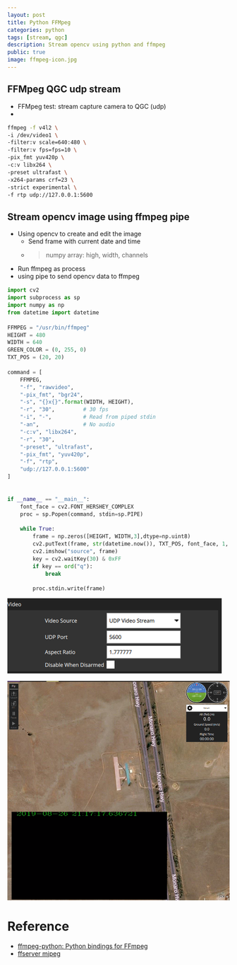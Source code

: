 ```yaml
---
layout: post
title: Python FFMpeg 
categories: python
tags: [stream, qgc]
description: Stream opencv using python and ffmpeg
public: true
image: ffmpeg-icon.jpg
---
```


## FFMpeg QGC udp stream
- FFMpeg test: stream capture camera to QGC (udp)
- 
```bash
ffmpeg -f v4l2 \
-i /dev/video1 \
-filter:v scale=640:480 \
-filter:v fps=fps=10 \
-pix_fmt yuv420p \
-c:v libx264 \
-preset ultrafast \
-x264-params crf=23 \
-strict experimental \
-f rtp udp://127.0.0.1:5600
```

## Stream opencv image using ffmpeg pipe
- Using opencv to create and edit the image
  - Send frame with current date and time
  - > numpy array: high, width, channels
- Run ffmpeg as process
- using pipe to send opencv data to ffmpeg

```python
import cv2
import subprocess as sp
import numpy as np
from datetime import datetime

FFMPEG = "/usr/bin/ffmpeg"
HEIGHT = 480
WIDTH = 640
GREEN_COLOR = (0, 255, 0)
TXT_POS = (20, 20)

command = [
    FFMPEG,
    "-f", "rawvideo",
    "-pix_fmt", "bgr24",
    "-s", "{}x{}".format(WIDTH, HEIGHT), 
    "-r", "30",         # 30 fps
    "-i", "-",          # Read from piped stdin
    "-an",              # No audio
    "-c:v", "libx264",
    "-r", "30",
    "-preset", "ultrafast",
    "-pix_fmt", "yuv420p",
    "-f", "rtp",
    "udp://127.0.0.1:5600"
]


if __name__ == "__main__":
    font_face = cv2.FONT_HERSHEY_COMPLEX
    proc = sp.Popen(command, stdin=sp.PIPE)

    while True:
        frame = np.zeros([HEIGHT, WIDTH,3],dtype=np.uint8)
        cv2.putText(frame, str(datetime.now()), TXT_POS, font_face, 1, GREEN_COLOR)
        cv2.imshow("source", frame)
        key = cv2.waitKey(30) & 0xFF
        if key == ord("q"):
            break

        proc.stdin.write(frame)
```
![](/images/2019-08-26-21-21-56.png)

![](/images/2019-08-26-21-17-32.png)


# Reference
- [ffmpeg-python: Python bindings for FFmpeg](https://github.com/kkroening/ffmpeg-python)
- [ffserver mjpeg](https://gist.github.com/peterhellberg/ebfc72147c2009ee720aafe57ce9c141)